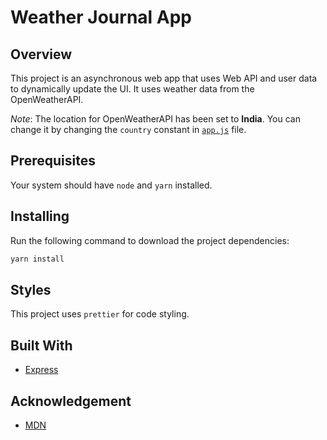 # Weather Journal App

## Overview
This project is an asynchronous web app that uses Web API and user data to dynamically update the UI.
It uses weather data from the OpenWeatherAPI.

_Note_: The location for OpenWeatherAPI has been set to **India**. You can change it by changing the `country` constant
in [`app.js`](static/js/app.js) file.

## Prerequisites
Your system should have `node` and `yarn` installed.

## Installing
Run the following command to download the project dependencies:
```bash
yarn install
```

## Styles
This project uses `prettier` for code styling.

## Built With
* [Express](https://expressjs.com/)

## Acknowledgement
* [MDN](https://developer.mozilla.org/en-US/)
